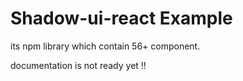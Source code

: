 # Shadow-ui-react Example

its npm library which contain 56+ component.

documentation is not ready yet !! 
